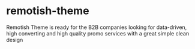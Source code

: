 # remotish-theme
Remotish Theme is ready for the B2B companies looking for data-driven, high converting and high quality promo services with a great simple clean design
